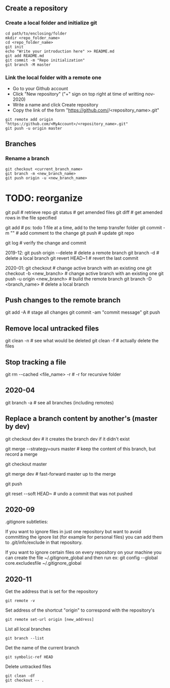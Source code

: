 ## Create a repository

### Create a local folder and initialize git
```
cd path/to/enclosing/folder
mkdir <repo_folder_name>
cd <repo_folder_name>
git init
echo "Write your introduction here" >> README.md
git add README.md
git commit -m "Repo initialization"
git branch -M master
```

### Link the local folder with a remote one
- Go to your Github account
- Click "New repository" ("+" sign on top right at time of writting nov-2020)
- Write a name and click Create repository
- Copy the link of the form "https://github.com/<MyAccount>/<repository_name>.git"
```
git remote add origin "https://github.com/<MyAccount>/<repository_name>.git"
git push -u origin master
```

## Branches
### Rename a branch
```
git checkout <current_branch_name>
git branch -m <new_branch_name>
git push origin -u <new_branch_name>
```

# TODO: reorganize
git pull  # retrieve repo
git status  # get amended files
git diff <fname>  # get amended rows in the file specified

git add  # ps: todo 1 file at a time, add to the temp transfer folder
git commit -m "<comment>"  # add comment to the change
git push  # update git repo

git log  # verify the change and commit


2019-12:
git push origin --delete <name>  # delete a remote branch
git branch -d <name>  # delete a local branch
git revert HEAD~1  # revert the last commit


2020-01:
git checkout <branch>  # change active branch with an existing one
git checkout -b <new_branch>  # change active branch with an existing one
git push -u origin <new_branch>  # build the remote branch
git branch -D <branch_name>  # delete a local branch

## Push changes to the remote branch
git add -A  # stage all changes
git commit -am "commit message"
git push

## Remove local untracked files
git clean -n  # see what would be deleted
git clean -f  # actually delete the files

## Stop tracking a file
git rm --cached <file_name> -r  # -r for recursive folder


## 2020-04
git branch -a  # see all branches (including remotes)

## Replace a branch content by another's (master by dev)
git checkout dev  # it creates the branch dev if it didn't exist

git merge --strategy=ours master    # keep the content of this branch, but record a merge

git checkout master

git merge dev             # fast-forward master up to the merge

git push

git reset --soft HEAD~  # undo a commit that was not pushed


## 2020-09
.gitignore subtleties:

If you want to ignore files in just one repository but want to avoid committing the ignore list (for example for personal files) you can add them to .git/info/exclude in that repository.

If you want to ignore certain files on every repository on your machine you can create the file ~/.gitignore_global and then run
ex: git config --global core.excludesfile ~/.gitignore_global

## 2020-11
Get the address that is set for the repository
```
git remote -v
```
Set address of the shortcut "origin" to correspond with the repository's
```
git remote set-url origin [new_address]
```
List all local branches
```
git branch --list
```

Det the name of the current branch
```
git symbolic-ref HEAD
```

Delete untracked files
```
git clean -df  
git checkout -- .
```
